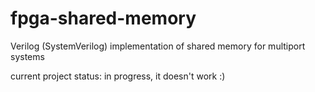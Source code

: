 # fpga-shared-memory
Verilog (SystemVerilog) implementation of shared memory for multiport systems

current project status:
in progress, it doesn't work :)

